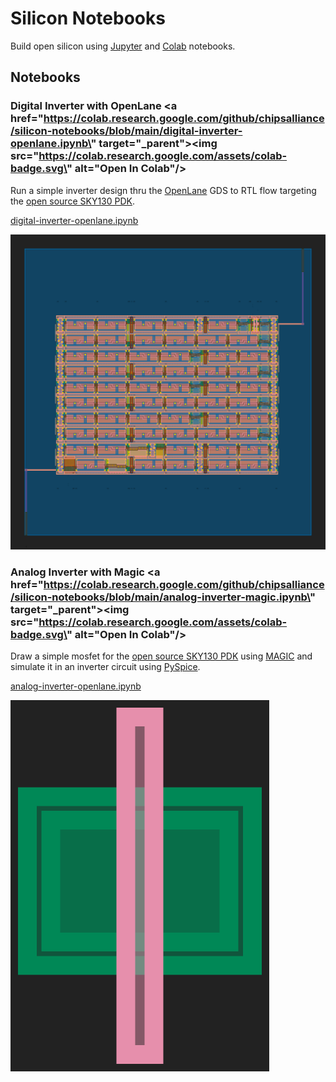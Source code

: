 # Silicon Notebooks

Build open silicon using [Jupyter](https://jupyter.org/) and [Colab](https://colab.research.google.com/) notebooks.

## Notebooks

### Digital Inverter with OpenLane <a href=\"https://colab.research.google.com/github/chipsalliance/silicon-notebooks/blob/main/digital-inverter-openlane.ipynb\" target=\"_parent\"><img src=\"https://colab.research.google.com/assets/colab-badge.svg\" alt=\"Open In Colab\"/></a>

Run a simple inverter design thru the [OpenLane](https://github.com/The-OpenROAD-Project/OpenLane/) GDS to RTL flow targeting the [open source SKY130 PDK](https://github.com/google/skywater-pdk/).

[digital-inverter-openlane.ipynb](digital-inverter-openlane.ipynb)

![img](img/inverter.svg)

### Analog Inverter with Magic <a href=\"https://colab.research.google.com/github/chipsalliance/silicon-notebooks/blob/main/analog-inverter-magic.ipynb\" target=\"_parent\"><img src=\"https://colab.research.google.com/assets/colab-badge.svg\" alt=\"Open In Colab\"/></a>

Draw a simple mosfet for the [open source SKY130 PDK](https://github.com/google/skywater-pdk/) using [MAGIC](https://github.com/RTimothyEdwards/magic) and simulate it in an inverter circuit using [PySpice](https://pyspice.fabrice-salvaire.fr/).

[analog-inverter-openlane.ipynb](analog-inverter-openlane.ipynb)

![img](img/mosfet.png)
